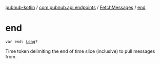 [pubnub-kotlin](../../index.md) / [com.pubnub.api.endpoints](../index.md) / [FetchMessages](index.md) / [end](./end.md)

# end

`var end: `[`Long`](https://kotlinlang.org/api/latest/jvm/stdlib/kotlin/-long/index.html)`?`

Time token delimiting the end of time slice (inclusive) to pull messages from.

